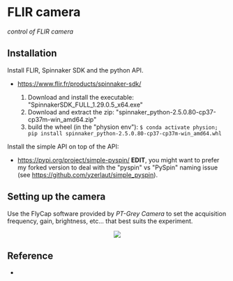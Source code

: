 # FLIR camera

*control of FLIR camera*

## Installation

Install FLIR, Spinnaker SDK and the python API.

- https://www.flir.fr/products/spinnaker-sdk/

  1. Download and install the executable: "SpinnakerSDK_FULL_1.29.0.5_x64.exe"
  2. Download and extract the zip: "spinnaker_python-2.5.0.80-cp37-cp37m-win_amd64.zip"
  3. build the wheel (in the "physion env"): `$ conda activate physion; pip install spinnaker_python-2.5.0.80-cp37-cp37m-win_amd64.whl `

Install the simple API on top of the API:
- https://pypi.org/project/simple-pyspin/
**EDIT**, you might want to prefer my forked version to deal with the "pyspin" vs "PySpin" naming issue (see https://github.com/yzerlaut/simple_pyspin).


## Setting up the camera

Use the FlyCap software provided by *PT-Grey Camera* to set the acquisition frequency, gain, brightness, etc... that best suits the experiment.

<p align="center">
  <img src="../../doc/FlyCap-software.png"/>
</p>


## Reference

- 
